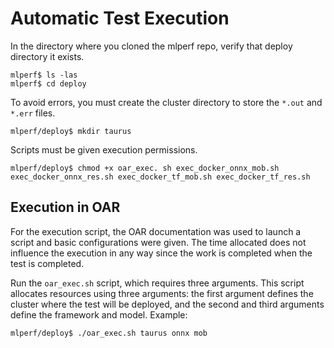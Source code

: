# Automatic Test Execution

In the directory where you cloned the mlperf repo, verify that deploy directory it exists.
```
mlperf$ ls -las
mlperf$ cd deploy
```

To avoid errors, you must create the cluster directory to store the `*.out` and `*.err` files.
```
mlperf/deploy$ mkdir taurus
```

Scripts must be given execution permissions.
```
mlperf/deploy$ chmod +x oar_exec. sh exec_docker_onnx_mob.sh exec_docker_onnx_res.sh exec_docker_tf_mob.sh exec_docker_tf_res.sh
```

## Execution in OAR

For the execution script, the OAR documentation was used to launch a script and basic configurations were given. The time allocated does not influence the execution in any way since the work is completed when the test is completed.

Run the `oar_exec.sh` script, which requires three arguments. This script allocates resources using three arguments: the first argument defines the cluster where the test will be deployed, and the second and third arguments define the framework and model.
Example:
```
mlperf/deploy$ ./oar_exec.sh taurus onnx mob
```

